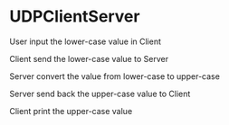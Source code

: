 # UDPClientServer

User input the lower-case value in Client

Client send the lower-case value to Server

Server convert the value from lower-case to upper-case

Server send back the upper-case value to Client

Client print the upper-case value
